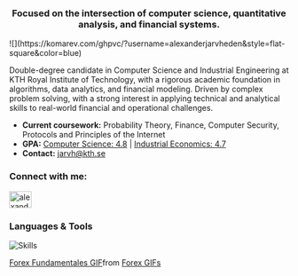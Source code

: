<h3 align="center">Focused on the intersection of computer science, quantitative analysis, and financial systems.</h3>
![](https://komarev.com/ghpvc/?username=alexanderjarvheden&style=flat-square&color=blue)
<p>Double-degree candidate in Computer Science and Industrial Engineering at KTH Royal Institute of Technology, with a rigorous academic foundation in algorithms, data analytics, and financial modeling. Driven by complex problem solving, with a strong interest in applying technical and analytical skills to real-world financial and operational challenges.</p>

- **Current coursework:** Probability Theory, Finance, Computer Security, Protocols and Principles of the Internet  
- **GPA:** [Computer Science: 4.8](https://github.com/AlexanderJarvheden/AlexanderJarvheden/blob/main/Grades-CS.pdf) | [Industrial Economics: 4.7](https://github.com/AlexanderJarvheden/AlexanderJarvheden/blob/main/Grades-I.pdf)  
- **Contact:** jarvh@kth.se

<h3 align="left">Connect with me:</h3>
<p align="left">
<a href="https://linkedin.com/in/alexander-jarvheden" target="blank"><img align="center" src="https://raw.githubusercontent.com/rahuldkjain/github-profile-readme-generator/master/src/images/icons/Social/linked-in-alt.svg" alt="alexander-jarvheden" height="30" width="40" /></a>
</p>

<h3>Languages & Tools</h3>
 
![Skills](https://skillicons.dev/icons?i=python,go,haskell,postgres,php,matlab,git,github,vscode,java,c,cs,javascript,html,css,nodejs,react,latex,linux,&perline=10&theme=dark)
<div class="tenor-gif-embed" data-postid="12460669" data-share-method="host" data-aspect-ratio="2.16216" data-width="100%"><a href="https://tenor.com/view/forex-fundamentales-diddyer-trading-trader-gif-12460669">Forex Fundamentales GIF</a>from <a href="https://tenor.com/search/forex-gifs">Forex GIFs</a></div> <script type="text/javascript" async src="https://tenor.com/embed.js"></script>





